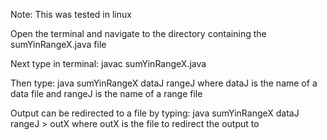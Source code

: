 Note: This was tested in linux

Open the terminal and navigate to the directory containing the sumYinRangeX.java file

Next type in terminal: javac sumYinRangeX.java

Then type: java sumYinRangeX dataJ rangeJ
where dataJ is the name of a data file and rangeJ is the name of a range file

Output can be redirected to a file by typing: java sumYinRangeX dataJ rangeJ > outX
where outX is the file to redirect the output to
